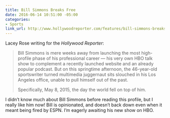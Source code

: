 ```yaml
---
title: Bill Simmons Breaks Free
date: 2016-06-14 10:51:00 -05:00
categories:
- Sports
link_url: http://www.hollywoodreporter.com/features/bill-simmons-breaks-free-his-900291
---
```


Lacey Rose writing for the *Hollywood Reporter*:

> Bill Simmons is mere weeks away from launching the most high-profile phase of his professional career — his very own HBO talk show to complement a recently launched website and an already popular podcast. But on this springtime afternoon, the 46-year-old sportswriter turned multimedia juggernaut sits slouched in his Los Angeles office, unable to pull himself out of the past.
>
> Specifically, May 8, 2015, the day the world fell on top of him.

I didn’t know much about Bill Simmons before reading this profile, but I really like him now! Bill is opinionated, and doesn’t back down even when it meant being fired by ESPN. I’m eagerly awaiting his new show on HBO.
